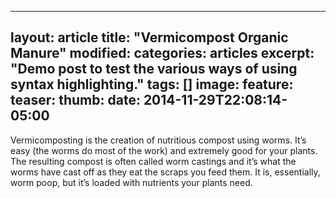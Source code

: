 
---
layout: article
title: "Vermicompost Organic Manure"
modified:
categories: articles
excerpt: "Demo post to test the various ways of using syntax highlighting."
tags: []
image:
  feature:
  teaser:
  thumb:
date: 2014-11-29T22:08:14-05:00
---

Vermicomposting is the creation of nutritious compost using worms. It’s easy (the worms do most of the work) and extremely good for your plants. The resulting compost is often called worm castings and it’s what the worms have cast off as they eat the scraps you feed them. It is, essentially, worm poop, but it’s loaded with nutrients your plants need.

